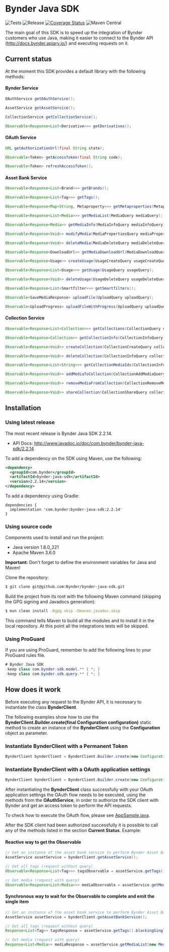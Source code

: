 # Bynder Java SDK

![Tests](https://github.com/Bynder/bynder-java-sdk/workflows/Tests/badge.svg)
![Release](https://github.com/Bynder/bynder-java-sdk/workflows/Release/badge.svg)
[![Coverage Status](https://coveralls.io/repos/github/Bynder/bynder-java-sdk/badge.svg?branch=master)](https://coveralls.io/github/Bynder/bynder-java-sdk?branch=master)
![Maven Central](https://img.shields.io/maven-central/v/com.bynder/bynder-java-sdk)

The main goal of this SDK is to speed up the integration of Bynder customers who use Java, making it easier to connect to the Bynder API (http://docs.bynder.apiary.io/) and executing requests on it.

## Current status

At the moment this SDK provides a default library with the following methods:

#### Bynder Service

```java
OAuthService getOAuthService();

AssetService getAssetService();

CollectionService getCollectionService();

Observable<Response<List<Derivative>>> getDerivatives();
```

#### OAuth Service

```java
URL getAuthorizationUrl(final String state);

Observable<Token> getAccessToken(final String code);

Observable<Token> refreshAccessToken();
```

#### Asset Bank Service

```java
Observable<Response<List<Brand>>> getBrands();

Observable<Response<List<Tag>>> getTags();

Observable<Response<Map<String, Metaproperty>>> getMetaproperties(MetapropertyQuery metapropertyQuery);

Observable<Response<List<Media>>> getMediaList(MediaQuery mediaQuery);

Observable<Response<Media>> getMediaInfo(MediaInfoQuery mediaInfoQuery);

Observable<Response<Void>> modifyMedia(MediaPropertiesQuery mediaPropertiesQuery);

Observable<Response<Void>> deleteMedia(MediaDeleteQuery mediaDeleteQuery);

Observable<Response<DownloadUrl>> getMediaDownloadUrl(MediaDownloadQuery mediaDownloadQuery);

Observable<Response<Usage>> createUsage(UsageCreateQuery usageCreateQuery);

Observable<Response<List<Usage>>> getUsage(UsageQuery usageQuery);

Observable<Response<Void>> deleteUsage(UsageDeleteQuery usageDeleteQuery);

Observable<Response<List<Smartfilter>>> getSmartfilters();

Observable<SaveMediaResponse> uploadFile(UploadQuery uploadQuery);

Observable<UploadProgress> uploadFileWithProgress(UploadQuery uploadQuery);
```

#### Collection Service

```java
Observable<Response<List<Collection>>> getCollections(CollectionQuery collectionQuery);

Observable<Response<Collection>> getCollectionInfo(CollectionInfoQuery collectionInfoQuery);

Observable<Response<Void>> createCollection(CollectionCreateQuery collectionCreateQuery);

Observable<Response<Void>> deleteCollection(CollectionInfoQuery collectionInfoQuery);

Observable<Response<List<String>>> getCollectionMediaIds(CollectionInfoQuery collectionInfoQuery);

Observable<Response<Void>> addMediaToCollection(CollectionAddMediaQuery collectionAddMediaQuery);

Observable<Response<Void>> removeMediaFromCollection(CollectionRemoveMediaQuery collectionRemoveMediaQuery);

Observable<Response<Void>> shareCollection(CollectionShareQuery collectionShareQuery);
```

## Installation

### Using latest release

The most recent release is Bynder Java SDK 2.2.14.

- API Docs: http://www.javadoc.io/doc/com.bynder/bynder-java-sdk/2.2.14

To add a dependency on the SDK using Maven, use the following:

```xml
<dependency>
  <groupId>com.bynder</groupId>
  <artifactId>bynder-java-sdk</artifactId>
  <version>2.2.14</version>
</dependency>
```

To add a dependency using Gradle:

```
dependencies {
  implementation 'com.bynder:bynder-java-sdk:2.2.14'
}
```

### Using source code

Components used to install and run the project:

- Java version 1.8.0_221
- Apache Maven 3.6.0

**Important:** Don't forget to define the environment variables for Java and Maven!

Clone the repository:

```bash
$ git clone git@github.com:Bynder/bynder-java-sdk.git
```

Build the project from its root with the following Maven command (skipping the GPG signing and Javadocs generation):

```bash
$ mvn clean install -Dgpg.skip -Dmaven.javadoc.skip
```

This command tells Maven to build all the modules and to install it in the local repository. At this point all the integrations tests will be skipped.

### Using ProGuard

If you are using ProGuard, remember to add the following lines to your ProGuard rules file.

```java
# Bynder Java SDK
-keep class com.bynder.sdk.model.** { *; }
-keep class com.bynder.sdk.query.** { *; }
```

## How does it work

Before executing any request to the Bynder API, it is necessary to instantiate the class **BynderClient**.

The following examples show how to use the **BynderClient.Builder.create(final Configuration configuration)** static method to create an instance of the **BynderClient** using the **Configuration** object as parameter.

### Instantiate BynderClient with a Permanent Token

```java
BynderClient bynderClient = BynderClient.Builder.create(new Configuration.Builder("Bynder portal base URL").setPermanentToken("Permanent token")).build());
```

### Instantiate BynderClient with a OAuth application settings

```java
BynderClient bynderClient = BynderClient.Builder.create(new Configuration.Builder("Bynder portal base URL").setOAuthSettings("Client id", "Client secret", "Redirect URI")).build());
```

After instantiating the **BynderClient** class successfully with your OAuth application settings the OAuth flow needs to be executed, using the methods from the **OAuthService**, in order to authorize the SDK client with Bynder and get an access token to perform the API requests.

To check how to execute the OAuth flow, please see [AppSample.java](src/main/java/com/bynder/sdk/sample/AppSample.java).

After the SDK client had been authorized successfully it is possible to call any of the methods listed in the section **Current Status**. Example:

#### Reactive way to get the Observable

```java
// Get an instance of the asset bank service to perform Bynder Asset Bank operations.
AssetService assetService = bynderClient.getAssetService();

// Get all tags (request without query)
Observable<Response<List<Tag>>> tagsObservable = assetService.getTags();

// Get media (request with query)
Observable<Response<List<Media>>> mediaObservable = assetService.getMediaList(new MediaQuery().setType(MediaType.IMAGE).setLimit(100).setPage(1));
```

#### Synchronous way to wait for the Observable to complete and emit the single item

```java
// Get an instance of the asset bank service to perform Bynder Asset Bank operations.
AssetService assetService = bynderClient.getAssetBankService();

// Get all tags (request without query)
Response<List<Tag>> tagsResponse = assetService.getTags().blockingSingle();

// Get media (request with query)
Response<List<Media>> mediaResponse = assetService.getMediaList(new MediaQuery().setType(MediaType.IMAGE).setLimit(100).setPage(1)).blockingSingle();
```
